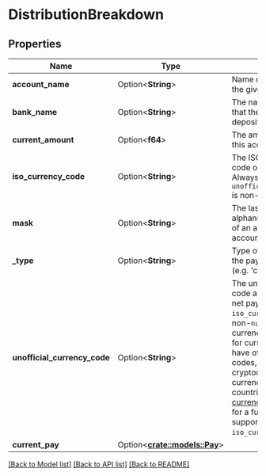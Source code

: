 # DistributionBreakdown

## Properties

Name | Type | Description | Notes
------------ | ------------- | ------------- | -------------
**account_name** | Option<**String**> | Name of the account for the given distribution. | [optional]
**bank_name** | Option<**String**> | The name of the bank that the payment is being deposited to. | [optional]
**current_amount** | Option<**f64**> | The amount distributed to this account. | [optional]
**iso_currency_code** | Option<**String**> | The ISO-4217 currency code of the net pay. Always `null` if `unofficial_currency_code` is non-null. | [optional]
**mask** | Option<**String**> | The last 2-4 alphanumeric characters of an account's official account number. | [optional]
**_type** | Option<**String**> | Type of the account that the paystub was sent to (e.g. 'checking'). | [optional]
**unofficial_currency_code** | Option<**String**> | The unofficial currency code associated with the net pay. Always `null` if `iso_currency_code` is non-`null`. Unofficial currency codes are used for currencies that do not have official ISO currency codes, such as cryptocurrencies and the currencies of certain countries.  See the [currency code schema](https://plaid.com/docs/api/accounts#currency-code-schema) for a full listing of supported `iso_currency_code`s. | [optional]
**current_pay** | Option<[**crate::models::Pay**](Pay.md)> |  | [optional]

[[Back to Model list]](../README.md#documentation-for-models) [[Back to API list]](../README.md#documentation-for-api-endpoints) [[Back to README]](../README.md)


